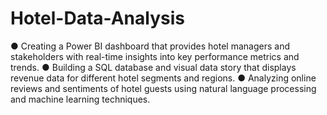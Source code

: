 # Hotel-Data-Analysis

●	Creating a Power BI dashboard that provides hotel managers and stakeholders with real-time insights into key performance metrics and trends.
●	Building a SQL database and visual data story that displays revenue data for different hotel segments and regions.
●	Analyzing online reviews and sentiments of hotel guests using natural language processing and machine learning techniques.
